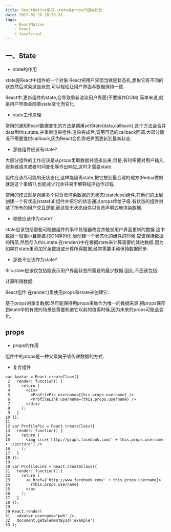 ```yaml
---
title: ReactNative学习-state与props介绍与比较
date: 2017-02-28 20:33:33
tags: 
    - ReactNative
    - React
    - JavaScript
---
```


## 一、State
* state的作用

state是React中组件的一个对象.React把用户界面当做是状态机,想象它有不同的状态然后渲染这些状态,可以轻松让用户界面与数据保持一致.

React中,更新组件的state,会导致重新渲染用户界面(不要操作DOM).简单来说,就是用户界面会随着state变化而变化.

* state工作原理

常用的通知React数据变化的方法是调用setState(data,callback).这个方法会合并data到this.state,并重新渲染组件.渲染完成后,调用可选的callback回调.大部分情况不需要提供callback,因为React会负责吧界面更新到最新状态.

* 那些组件应该有state?

大部分组件的工作应该是从props里取数据并渲染出来.但是,有时需要对用户输入,服务器请求或者时间变化等作出响应,这时才需要state.

组件应该尽可能的无状态化,这样能隔离state,把它放到最合理的地方(Redux做的就是这个事情?),也能减少冗余并易于解释程序运作过程.

常用的模式就是创建多个只负责渲染数据的无状态(stateless)组件,在他们的上层创建一个有状态(stateful)组件并把它的状态通过props传给子级.有状态的组件封装了所有的用户交互逻辑,而这些无状态组件只负责声明式地渲染数据.

* 哪些应该作为state?

state应该包括那些可能被组件的事件处理器改变并触发用户界面更新的数据.这中数据一般很小且能被JSON序列化.当创建一个状态化的组件的时候,应该保持数据的精简,然后存入this.state.在render()中在根据state来计算需要的其他数据.因为如果在state里添加冗余数据或计算所得数据,经常需要手动保持数据同步.

* 那些不应该作为state?

this.state应该仅包括能表示用户界面状态所需要的最少数据.因此,不应该包括:

计算所得数据:

React组件:在render()里使用props和state来创建它.

基于props的重复数据:尽可能保持用props来做作为唯一的数据来源.把props保存到state中的有效的场景是需要知道它以前的值得时候,因为未来的props可能会变化.



## props

* props的作用

组件中的props是一种父级向子级传递数据的方式.

* 复合组件

```
var Avatar = React.createClass({
 2   render: function() {
 3     return (
 4       <div>
 5         <ProfilePic username={this.props.username} />
 6         <ProfileLink username={this.props.username} />
 7       </div>
 8     );
 9   }
10 });
11 
12 var ProfilePic = React.createClass({
13   render: function() {
14     return (
15       <img src={'http://graph.facebook.com/' + this.props.username + '/picture'} />
16     );
17   }
18 });
19 
20 var ProfileLink = React.createClass({
21   render: function() {
22     return (
23       <a href={'http://www.facebook.com/' + this.props.username}>
24         {this.props.username}
25       </a>
26     );
27   }
28 });
29 
30 React.render(
31   <Avatar username="pwh" />,
32   document.getElementById('example')
33 );
```


